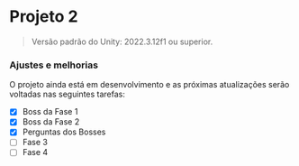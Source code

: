 # Projeto 2
> Versão padrão do Unity: 2022.3.12f1 ou superior.

### Ajustes e melhorias

O projeto ainda está em desenvolvimento e as próximas atualizações serão voltadas nas seguintes tarefas:

- [x] Boss da Fase 1
- [x] Boss da Fase 2
- [x] Perguntas dos Bosses
- [ ] Fase 3
- [ ] Fase 4
